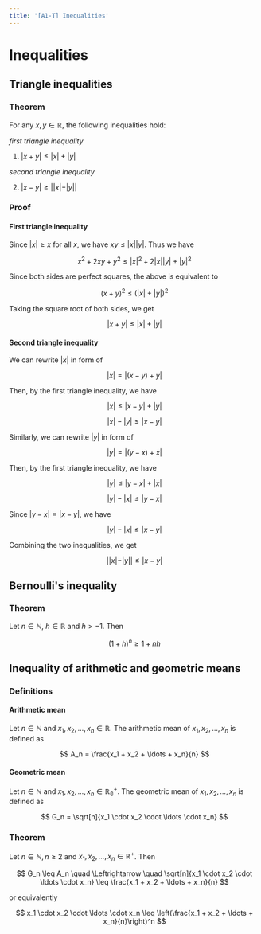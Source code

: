 ```yaml
---
title: '[A1-T] Inequalities'
---
```


# Inequalities

## Triangle inequalities

### Theorem

For any $x, y \in \mathbb{R}$, the following inequalities hold:

_first triangle inequality_

1. $|x + y| \leq |x| + |y|$

_second triangle inequality_

2. $|x - y| \geq ||x| - |y||$

### Proof

#### First triangle inequality

Since $|x| \geq x$ for all $x$, we have $xy \leq |x||y|$. Thus we have

$$
x^2 + 2xy + y^2 \leq |x|^2 + 2|x||y| + |y|^2
$$

Since both sides are perfect squares, the above is equivalent to

$$
(x + y)^2 \leq (|x| + |y|)^2
$$

Taking the square root of both sides, we get

$$
|x + y| \leq |x| + |y|
$$

#### Second triangle inequality

We can rewrite $|x|$ in form of

$$
|x| = |(x - y) + y|
$$

Then, by the first triangle inequality, we have

$$
|x| \leq |x - y| + |y|
$$

$$
|x| - |y| \leq |x - y|
$$

Similarly, we can rewrite $|y|$ in form of

$$
|y| = |(y - x) + x|
$$

Then, by the first triangle inequality, we have

$$
|y| \leq |y - x| + |x|
$$

$$
|y| - |x| \leq |y - x|
$$

Since $|y - x| = |x - y|$, we have

$$
|y| - |x| \leq |x - y|
$$

Combining the two inequalities, we get

$$
||x| - |y|| \leq |x - y|
$$

## Bernoulli's inequality

### Theorem

Let $n \in \mathbb{N}$, $h \in \mathbb{R}$ and $h > -1$. Then

$$
(1 + h)^n \geq 1 + nh
$$

## Inequality of arithmetic and geometric means

### Definitions

#### Arithmetic mean

Let $n \in \mathbb{N}$ and $x_1, x_2, \ldots, x_n \in \mathbb{R}$. The arithmetic mean of $x_1, x_2, \ldots, x_n$ is defined as

$$
A_n = \frac{x_1 + x_2 + \ldots + x_n}{n}
$$

#### Geometric mean

Let $n \in \mathbb{N}$ and $x_1, x_2, \ldots, x_n \in \mathbb{R_0^+}$. The geometric mean of $x_1, x_2, \ldots, x_n$ is defined as

$$
G_n = \sqrt[n]{x_1 \cdot x_2 \cdot \ldots \cdot x_n}
$$

### Theorem

Let $n \in \mathbb{N}, n \geq 2$ and $x_1, x_2, \ldots, x_n \in \mathbb{R^+}$. Then

$$
G_n \leq A_n \quad \Leftrightarrow \quad \sqrt[n]{x_1 \cdot x_2 \cdot \ldots \cdot x_n} \leq \frac{x_1 + x_2 + \ldots + x_n}{n}
$$

or equivalently

$$
x_1 \cdot x_2 \cdot \ldots \cdot x_n \leq \left(\frac{x_1 + x_2 + \ldots + x_n}{n}\right)^n
$$
